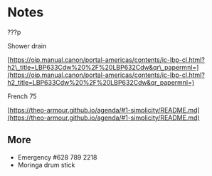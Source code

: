 # Notes

???p

Shower drain

[https://oip.manual.canon/portal-americas/contents/ic-lbp-cl.html?h2\_title=LBP633Cdw%20%2F%20LBP632Cdw&qr\_papermnl=](https://oip.manual.canon/portal-americas/contents/ic-lbp-cl.html?h2_title=LBP633Cdw%20%2F%20LBP632Cdw&qr_papermnl=)

French 75

[https://theo-armour.github.io/agenda/#1-simplicity/README.md](https://theo-armour.github.io/agenda/#1-simplicity/README.md)

## More

* Emergency #628 789 2218
* Moringa drum stick